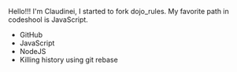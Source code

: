 Hello!!! 
I'm Claudinei, I started to fork dojo_rules.
My favorite path in codeshool is JavaScript.

* GitHub
* JavaScript
* NodeJS
* Killing history using git rebase